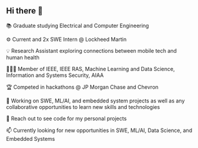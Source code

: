 ## Hi there 👋

📚 Graduate studying Electrical and Computer Engineering

⚙️ Current and 2x SWE Intern @ Lockheed Martin

💡 Research Assistant exploring connections between mobile tech and human health

👩🏽‍💻 Member of IEEE, IEEE RAS, Machine Learning and Data Science, Information and Systems Security, AIAA

🏆 Competed in hackathons @ JP Morgan Chase and Chevron

👯 Working on SWE, ML/AI, and embedded system projects as well as any collaborative opportunities to learn new skills and technologies 

💬 Reach out to see code for my personal projects

📫 Currently looking for new opportunities in SWE, ML/AI, Data Science, and Embedded Systems

<!--
**srout2021/srout2021** is a ✨ _special_ ✨ repository because its `README.md` (this file) appears on your GitHub profile.

Here are some ideas to get you started:

- 🔭 I’m currently working on ...
- 🌱 I’m currently learning ...
- 👯 I’m looking to collaborate on ...
- 🤔 I’m looking for help with ...
- 💬 Ask me about ...
- 📫 How to reach me: ...
- 😄 Pronouns: ...
- ⚡ Fun fact: ...
-->

